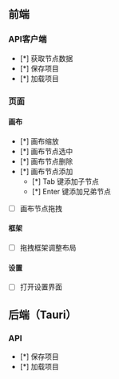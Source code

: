 ## 前端
### API客户端
- [*] 获取节点数据
- [*] 保存项目
- [*] 加载项目

### 页面
#### 画布
- [*] 画布缩放
- [*] 画布节点选中
- [*] 画布节点删除
- [*] 画布节点添加
  - [*] Tab 键添加子节点
  - [*] Enter 键添加兄弟节点
- [ ] 画布节点拖拽

#### 框架
- [ ] 拖拽框架调整布局

#### 设置
- [ ] 打开设置界面

## 后端（Tauri）
### API
- [*] 保存项目
- [*] 加载项目

